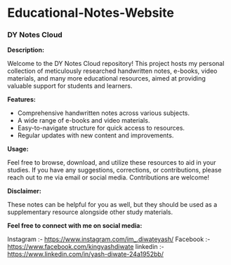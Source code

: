 # Educational-Notes-Website

### DY Notes Cloud

**Description:**

Welcome to the DY Notes Cloud repository! This project hosts my personal collection of meticulously researched handwritten notes, e-books, video materials, and many more educational resources, aimed at providing valuable support for students and learners.

**Features:**

- Comprehensive handwritten notes across various subjects.
- A wide range of e-books and video materials.
- Easy-to-navigate structure for quick access to resources.
- Regular updates with new content and improvements.

**Usage:**

Feel free to browse, download, and utilize these resources to aid in your studies. If you have any suggestions, corrections, or contributions, please reach out to me via email or social media. Contributions are welcome!

**Disclaimer:**

These notes can be helpful for you as well, but they should be used as a supplementary resource alongside other study materials.

**Feel free to connect with me on social media:**

Instagram :- https://www.instagram.com/im_.diwateyash/
Facebook :- https://www.facebook.com/kingyashdiwate
linkedin :- https://www.linkedin.com/in/yash-diwate-24a1952bb/
